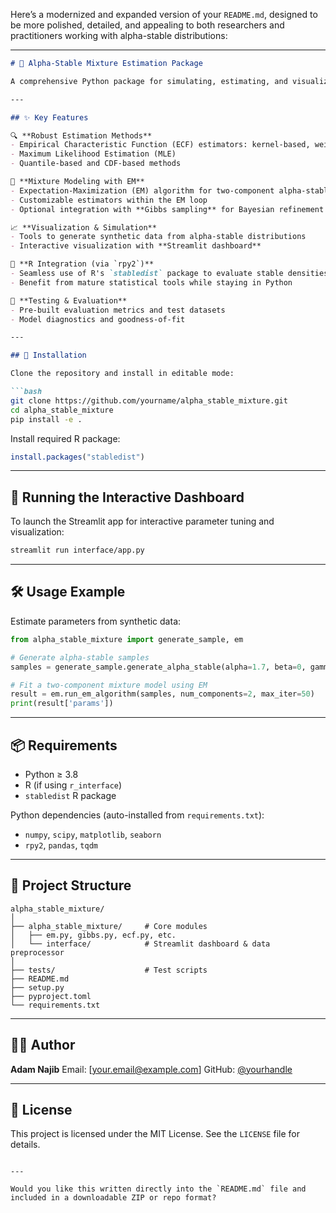 Here’s a modernized and expanded version of your `README.md`, designed to be more polished, detailed, and appealing to both researchers and practitioners working with alpha-stable distributions:

---

````markdown
# 🌌 Alpha-Stable Mixture Estimation Package

A comprehensive Python package for simulating, estimating, and visualizing **alpha-stable mixture distributions**. This toolkit is built for statisticians, data scientists, and researchers who work with heavy-tailed or skewed data models where Gaussian assumptions fall short.

---

## ✨ Key Features

🔍 **Robust Estimation Methods**
- Empirical Characteristic Function (ECF) estimators: kernel-based, weighted OLS
- Maximum Likelihood Estimation (MLE)
- Quantile-based and CDF-based methods

🧠 **Mixture Modeling with EM**
- Expectation-Maximization (EM) algorithm for two-component alpha-stable mixtures
- Customizable estimators within the EM loop
- Optional integration with **Gibbs sampling** for Bayesian refinement

📈 **Visualization & Simulation**
- Tools to generate synthetic data from alpha-stable distributions
- Interactive visualization with **Streamlit dashboard**

🔗 **R Integration (via `rpy2`)**
- Seamless use of R's `stabledist` package to evaluate stable densities and CDFs
- Benefit from mature statistical tools while staying in Python

🧪 **Testing & Evaluation**
- Pre-built evaluation metrics and test datasets
- Model diagnostics and goodness-of-fit

---

## 🚀 Installation

Clone the repository and install in editable mode:

```bash
git clone https://github.com/yourname/alpha_stable_mixture.git
cd alpha_stable_mixture
pip install -e .
````

Install required R package:

```r
install.packages("stabledist")
```

---

## 🧪 Running the Interactive Dashboard

To launch the Streamlit app for interactive parameter tuning and visualization:

```bash
streamlit run interface/app.py
```

---

## 🛠️ Usage Example

Estimate parameters from synthetic data:

```python
from alpha_stable_mixture import generate_sample, em

# Generate alpha-stable samples
samples = generate_sample.generate_alpha_stable(alpha=1.7, beta=0, gamma=1, delta=0, size=1000)

# Fit a two-component mixture model using EM
result = em.run_em_algorithm(samples, num_components=2, max_iter=50)
print(result['params'])
```

---

## 📦 Requirements

* Python ≥ 3.8
* R (if using `r_interface`)
* `stabledist` R package

Python dependencies (auto-installed from `requirements.txt`):

* `numpy`, `scipy`, `matplotlib`, `seaborn`
* `rpy2`, `pandas`, `tqdm`

---

## 📁 Project Structure

```
alpha_stable_mixture/
│
├── alpha_stable_mixture/     # Core modules
│   ├── em.py, gibbs.py, ecf.py, etc.
│   └── interface/            # Streamlit dashboard & data preprocessor
│
├── tests/                    # Test scripts
├── README.md
├── setup.py
├── pyproject.toml
└── requirements.txt
```

---

## 👨‍💻 Author

**Adam Najib**
Email: \[[your.email@example.com](mailto:your.email@example.com)]
GitHub: [@yourhandle](https://github.com/yourhandle)

---

## 📜 License

This project is licensed under the MIT License. See the `LICENSE` file for details.

```

---

Would you like this written directly into the `README.md` file and included in a downloadable ZIP or repo format?
```
